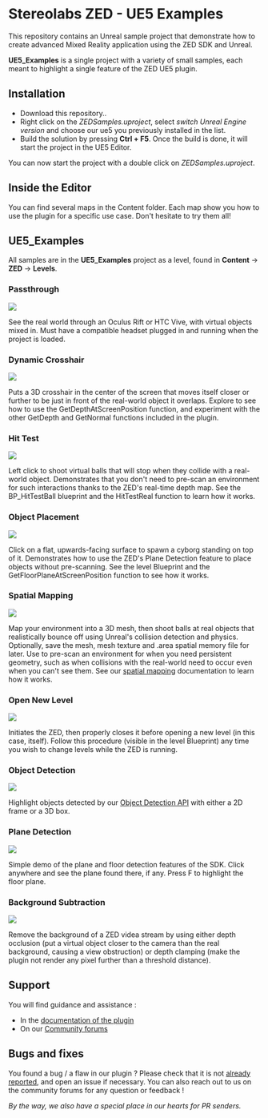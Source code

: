 # Stereolabs ZED - UE5 Examples

This repository contains an Unreal sample project that demonstrate how to create advanced Mixed Reality application using the ZED SDK and Unreal.

**UE5_Examples** is a single project with a variety of small samples, each meant to highlight a single feature of the ZED UE5 plugin. 

## Installation

- Download this repository..
- Right click on the *ZEDSamples.uproject*, select *switch Unreal Engine version* and choose our ue5 you previously installed in the list.
- Build the solution by pressing **Ctrl + F5**. Once the build is done, it will start the project in the UE5 Editor. 

You can now start the project with a double click on *ZEDSamples.uproject*.

## Inside the Editor

You can find several maps in the Content folder. Each map show you how to use the plugin for a specific use case. Don't hesitate to try them all!

## UE5_Examples

All samples are in the **UE5_Examples** project as a level, found in **Content** -> **ZED** -> **Levels**. 


### Passthrough

[![](https://thumbs.gfycat.com/SecondOrangeGlassfrog-size_restricted.gif)](https://gfycat.com/SecondOrangeGlassfrog)

See the real world through an Oculus Rift or HTC Vive, with virtual objects mixed in. Must have a compatible headset plugged in and running when the project is loaded. 

### Dynamic Crosshair

[![](https://thumbs.gfycat.com/PreciousElegantKiskadee-size_restricted.gif)](https://gfycat.com/PreciousElegantKiskadee)

Puts a 3D crosshair in the center of the screen that moves itself closer or further to be just in front of the real-world object it overlaps. Explore to see how to use the GetDepthAtScreenPosition function, and experiment with the other GetDepth and GetNormal functions included in the plugin. 

### Hit Test

[![](https://thumbs.gfycat.com/VerifiableAcrobaticDungbeetle-size_restricted.gif)](https://gfycat.com/VerifiableAcrobaticDungbeetle)

Left click to shoot virtual balls that will stop when they collide with a real-world object. Demonstrates that you don't need to pre-scan an environment for such interactions thanks to the ZED's real-time depth map. See the BP_HitTestBall blueprint and the HitTestReal function to learn how it works. 

### Object Placement

[![](https://thumbs.gfycat.com/ColorfulBareFlatfish-size_restricted.gif)](https://gfycat.com/ColorfulBareFlatfish)

Click on a flat, upwards-facing surface to spawn a cyborg standing on top of it. Demonstrates how to use the ZED's Plane Detection feature to place objects without pre-scanning. See the level Blueprint and the GetFloorPlaneAtScreenPosition function to see how it works.

### Spatial Mapping

[![](https://thumbs.gfycat.com/PersonalThankfulGrizzlybear-size_restricted.gif)](https://gfycat.com/PersonalThankfulGrizzlybear)

Map your environment into a 3D mesh, then shoot balls at real objects that realistically bounce off using Unreal's collision detection and physics. Optionally, save the mesh, mesh texture and .area spatial memory file for later. Use to pre-scan an environment for when you need persistent geometry, such as when collisions with the real-world need to occur even when you can't see them. See our [spatial mapping](https://docs.stereolabs.com/mixed-reality/unreal/spatial-mapping/) documentation to learn how it works. 

### Open New Level

[![](https://thumbs.gfycat.com/CaringJoyousHerring-size_restricted.gif)](https://gfycat.com/CaringJoyousHerring)

Initiates the ZED, then properly closes it before opening a new level (in this case, itself). Follow this procedure (visible in the level Blueprint) any time you wish to change levels while the ZED is running. 

### Object Detection

[![](https://gfycat.com/hotfriendlybarb.gif)](https://gfycat.com/hotfriendlybarb)

Highlight objects detected by our [Object Detection API](https://www.stereolabs.com/docs/api/group__Object__group.html) with either a 2D frame or a 3D box.  

### Plane Detection

[![](https://gfycat.com/elderlywetazurevase.gif)](https://gfycat.com/elderlywetazurevase)

Simple demo of the plane and floor detection features of the SDK. Click anywhere and see the plane found there, if any. Press F to highlight the floor plane.

### Background Subtraction

[![](https://gfycat.com/desertedseparatefossa.gif)](https://gfycat.com/desertedseparatefossa)

Remove the background of a ZED videa stream by using either depth occlusion (put a virtual object closer to the camera than the real background, causing a view obstruction) or depth clamping (make the plugin not render any pixel further than a threshold distance).

## Support

You will find guidance and assistance :
- In the [documentation of the plugin](https://www.stereolabs.com/docs/ue5/)
- On our [Community forums](https://community.stereolabs.com/)

## Bugs and fixes

You found a bug / a flaw in our plugin ? Please check that it is not [already reported](https://github.com/stereolabs/zed-UE5/issues), and open an issue if necessary. You can also reach out to us on the community forums for any question or feedback ! 

*By the way, we also have a special place in our hearts for PR senders.*